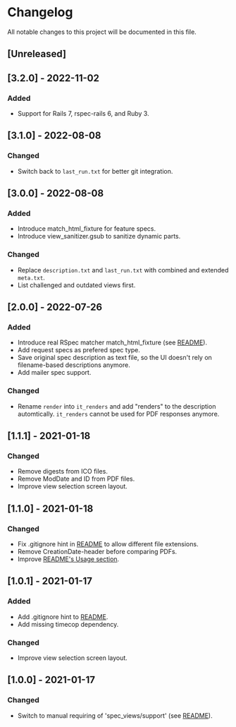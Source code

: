 # Changelog
All notable changes to this project will be documented in this file.

## [Unreleased]

## [3.2.0] - 2022-11-02
### Added
- Support for Rails 7, rspec-rails 6, and Ruby 3.

## [3.1.0] - 2022-08-08
### Changed
- Switch back to `last_run.txt` for better git integration.

## [3.0.0] - 2022-08-08
### Added
- Introduce match_html_fixture for feature specs.
- Introduce view_sanitizer.gsub to sanitize dynamic parts.

### Changed
- Replace `description.txt` and `last_run.txt` with combined and extended `meta.txt`.
- List challenged and outdated views first.

## [2.0.0] - 2022-07-26
### Added
- Introduce real RSpec matcher match_html_fixture (see [README](./README.md#installation)).
- Add request specs as prefered spec type.
- Save original spec description as text file, so the UI doesn't rely on filename-based descriptions anymore.
- Add mailer spec support.

### Changed
- Rename `render` into `it_renders` and add "renders" to the description automtically. `it_renders` cannot be used for PDF responses anymore.

## [1.1.1] - 2021-01-18
### Changed
- Remove digests from ICO files.
- Remove ModDate and ID from PDF files.
- Improve view selection screen layout.

## [1.1.0] - 2021-01-18
### Changed
- Fix .gitignore hint in [README](./README.md#installation) to allow different file extensions.
- Remove CreationDate-header before comparing PDFs.
- Improve [README's Usage section](./README.md#usage).

## [1.0.1] - 2021-01-17
### Added
- Add .gitignore hint to [README](./README.md#installation).
- Add missing timecop dependency.

### Changed
- Improve view selection screen layout.

## [1.0.0] - 2021-01-17
### Changed
- Switch to manual requiring of 'spec_views/support' (see [README](./README.md#installation)).
